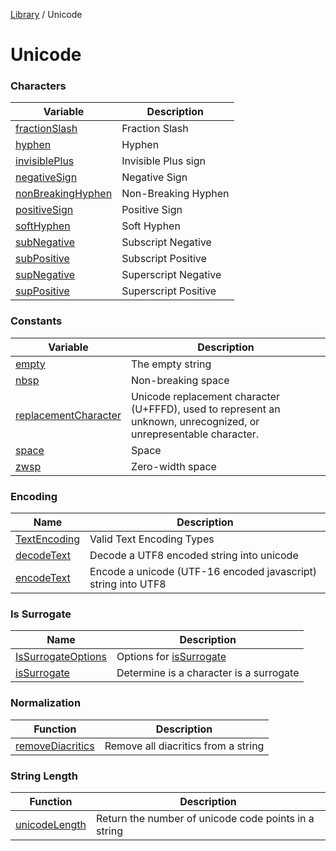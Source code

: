 <!-- markdownlint-disable -->
<!-- cspell: disable -->
[Library](../index.md) / Unicode

# Unicode

### Characters

| Variable | Description |
| ------ | ------ |
| [fractionSlash](fractionSlash.md) | Fraction Slash |
| [hyphen](hyphen.md) | Hyphen |
| [invisiblePlus](invisiblePlus.md) | Invisible Plus sign |
| [negativeSign](negativeSign.md) | Negative Sign |
| [nonBreakingHyphen](nonBreakingHyphen.md) | Non-Breaking Hyphen |
| [positiveSign](positiveSign.md) | Positive Sign |
| [softHyphen](softHyphen.md) | Soft Hyphen |
| [subNegative](subNegative.md) | Subscript Negative |
| [subPositive](subPositive.md) | Subscript Positive |
| [supNegative](supNegative.md) | Superscript Negative |
| [supPositive](supPositive.md) | Superscript Positive |

### Constants

| Variable | Description |
| ------ | ------ |
| [empty](empty.md) | The empty string |
| [nbsp](nbsp.md) | Non-breaking space |
| [replacementCharacter](replacementCharacter.md) | Unicode replacement character (U+FFFD), used to represent an unknown, unrecognized, or unrepresentable character. |
| [space](space.md) | Space |
| [zwsp](zwsp.md) | Zero-width space |

### Encoding

| Name | Description |
| ------ | ------ |
| [TextEncoding](TextEncoding.md) | Valid Text Encoding Types |
| [decodeText](decodeText.md) | Decode a UTF8 encoded string into unicode |
| [encodeText](encodeText.md) | Encode a unicode (UTF-16 encoded javascript) string into UTF8 |

### Is Surrogate

| Name | Description |
| ------ | ------ |
| [IsSurrogateOptions](IsSurrogateOptions.md) | Options for [isSurrogate](isSurrogate.md) |
| [isSurrogate](isSurrogate.md) | Determine is a character is a surrogate |

### Normalization

| Function | Description |
| ------ | ------ |
| [removeDiacritics](removeDiacritics.md) | Remove all diacritics from a string |

### String Length

| Function | Description |
| ------ | ------ |
| [unicodeLength](unicodeLength.md) | Return the number of unicode code points in a string |
